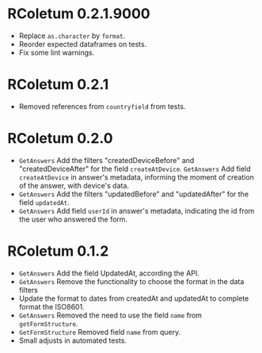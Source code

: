 # RColetum 0.2.1.9000

* Replace `as.character` by `format`.
* Reorder expected dataframes on tests.
* Fix some lint warnings.

# RColetum 0.2.1

* Removed references from `countryfield` from tests.

# RColetum 0.2.0

* `GetAnswers` Add the filters "createdDeviceBefore" and "createdDeviceAfter" 
for the field `createAtDevice`.
`GetAnswers` Add field `createAtDevice` in answer's metadata, informing the
moment of creation of the answer, with device's data.
* `GetAnswers` Add the filters "updatedBefore" and "updatedAfter" for the field
`updatedAt`.
* `GetAnswers` Add field `userId` in answer's metadata, indicating the id from 
the user who answered the form.

# RColetum 0.1.2

* `GetAnswers` Add the field UpdatedAt, according the API.
* `GetAnswers` Remove the functionality to choose the format in the data filters 
* Update the format to dates from createdAt and updatedAt to complete format the
  ISO8601.
* `GetAnswers` Removed the need to use the field `name` from `getFormStructure`.
* `GetFormStructure` Removed field `name` from query.
* Small adjusts in automated tests.
